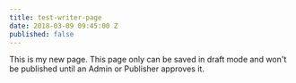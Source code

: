 ```yaml
---
title: test-writer-page
date: 2018-03-09 09:45:00 Z
published: false
---
```


This is my new page. This page only can be saved in draft mode and won't be published until an Admin or Publisher approves it.